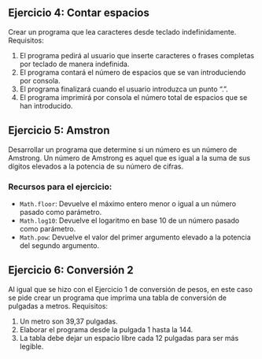 ## Ejercicio 4: Contar espacios

Crear un programa que lea caracteres desde teclado indefinidamente. Requisitos:

1. El programa pedirá al usuario que inserte caracteres o frases completas por teclado de manera indefinida.
2. El programa contará el número de espacios que se van introduciendo por consola.
3. El programa finalizará cuando el usuario introduzca un punto “.”.
4. El programa imprimirá por consola el número total de espacios que se han introducido.

## Ejercicio 5: Amstron

Desarrollar un programa que determine si un número es un número de Amstrong. Un número de Amstrong es aquel que es igual a la suma de sus dígitos elevados a la potencia de su número de cifras.

### Recursos para el ejercicio:
- `Math.floor`: Devuelve el máximo entero menor o igual a un número pasado como parámetro.
- `Math.log10`: Devuelve el logaritmo en base 10 de un número pasado como parámetro.
- `Math.pow`: Devuelve el valor del primer argumento elevado a la potencia del segundo argumento.

## Ejercicio 6: Conversión 2

Al igual que se hizo con el Ejercicio 1 de conversión de pesos, en este caso se pide crear un programa que imprima una tabla de conversión de pulgadas a metros. Requisitos:

1. Un metro son 39,37 pulgadas.
2. Elaborar el programa desde la pulgada 1 hasta la 144.
3. La tabla debe dejar un espacio libre cada 12 pulgadas para ser más legible.
